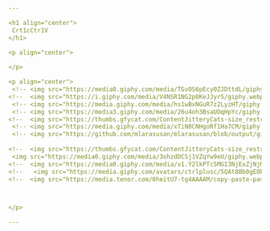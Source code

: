 ```yaml
---

<h1 align="center">
 Crt1cCtr1V
</h1>

<p align="center">
 
</p>

<p align="center">
 <!-- <img src="https://media0.giphy.com/media/TGvOS6pEcy0ZJDttdL/giphy.gif?cid=790b761191e331c370dc2e801a3ecbb812cd10083ec5311b&rid=giphy.gif&ct=s"> -->
<!--  <img src="https://i.giphy.com/media/V4NSR1NG2p0KeJJyr5/giphy.webp"> -->
 <!-- <img src="https://media.giphy.com/media/hs1wBxNGuR7z2LyzHT/giphy.gif"> --> 
 <!-- <img src="https://media3.giphy.com/media/26u4oh3BsaUOqHpYc/giphy.gif"> -->
<!--  <img src="https://thumbs.gfycat.com/ContentJitteryCats-size_restricted.gif"> -->
 <!-- <img src="https://media.giphy.com/media/xTiN0CNHgoRf1Ha7CM/giphy.gif"> --> 
 <!-- <img src="https://github.com/mlarasusan/mlarasusan/blob/output/github-contribution-grid-snake.svg"> -->
 
<!--  <img src="https://thumbs.gfycat.com/ContentJitteryCats-size_restricted.gif"> -->
 <img src="https://media0.giphy.com/media/3ohzdDCSj1VZqYw9eU/giphy.webp?cid=ecf05e475584a7ep5697ezoorwvmorgxsjf3v4szszyrlyp5&ep=v1_gifs_search&rid=giphy.webp&ct=g">
<!--  <img src="https://media0.giphy.com/media/v1.Y2lkPTc5MGI3NjExZjNjMDAxMGEwM2ZmYTYxYTM5MGY0NmY4MDMzZjY3ODY0NTRkNzdjNSZlcD12MV9pbnRlcm5hbF9naWZzX2dpZklkJmN0PWc/ZxzzPzlimXj9k1M262/giphy.gif"> -->
<!--   <img src="https://media.giphy.com/avatars/ctrlplusc/5QAt8Bb0gEOb.gif"> -->
<!--  <img src="https://media.tenor.com/0heitU7-tg4AAAAM/copy-paste-paste.gif"> -->



</p>

---
```


